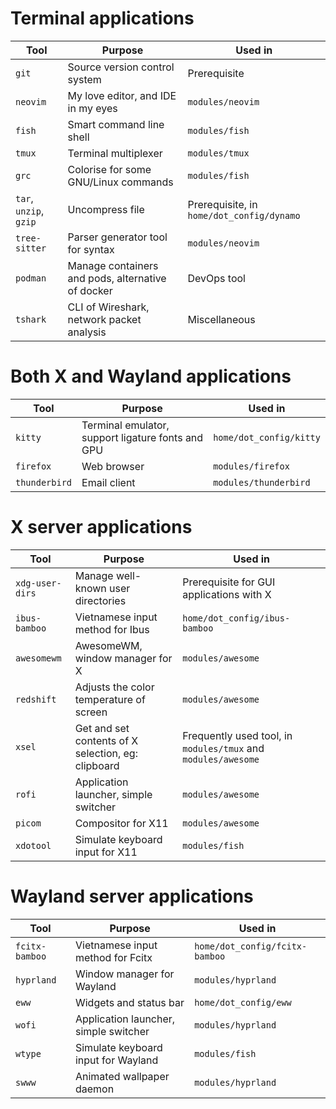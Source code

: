 # Terminal applications
|Tool|Purpose|Used in|
|----|-------|-------|
|`git`|Source version control system|Prerequisite|
|`neovim`|My love editor, and IDE in my eyes|`modules/neovim`|
|`fish`|Smart command line shell|`modules/fish`|
|`tmux`|Terminal multiplexer|`modules/tmux`|
|`grc`|Colorise for some GNU/Linux commands|`modules/fish`|
|`tar`, `unzip`, `gzip`|Uncompress file|Prerequisite, in `home/dot_config/dynamo`|
|`tree-sitter`|Parser generator tool for syntax|`modules/neovim`|
|`podman`|Manage containers and pods, alternative of docker|DevOps tool|
|`tshark`|CLI of Wireshark, network packet analysis|Miscellaneous|


# Both X and Wayland applications
|Tool|Purpose|Used in|
|----|-------|-------|
|`kitty`|Terminal emulator, support ligature fonts and GPU|`home/dot_config/kitty`|
|`firefox`|Web browser|`modules/firefox`|
|`thunderbird`|Email client|`modules/thunderbird`|

# X server applications
|Tool|Purpose|Used in|
|----|-------|-------|
|`xdg-user-dirs`|Manage well-known user directories|Prerequisite for GUI applications with X|
|`ibus-bamboo`|Vietnamese input method for Ibus|`home/dot_config/ibus-bamboo`|
|`awesomewm`|AwesomeWM, window manager for X|`modules/awesome`|
|`redshift`|Adjusts the color temperature of screen|`modules/awesome`|
|`xsel`|Get and set contents of X selection, eg: clipboard|Frequently used tool, in `modules/tmux` and `modules/awesome`|
|`rofi`|Application launcher, simple switcher|`modules/awesome`|
|`picom`|Compositor for X11|`modules/awesome`|
|`xdotool`|Simulate keyboard input for X11|`modules/fish`|

# Wayland server applications
|Tool|Purpose|Used in|
|----|-------|-------|
|`fcitx-bamboo`|Vietnamese input method for Fcitx|`home/dot_config/fcitx-bamboo`|
|`hyprland`|Window manager for Wayland|`modules/hyprland`|
|`eww`|Widgets and status bar|`home/dot_config/eww`|
|`wofi`|Application launcher, simple switcher|`modules/hyprland`|
|`wtype`|Simulate keyboard input for Wayland|`modules/fish`|
|`swww`|Animated wallpaper daemon|`modules/hyprland`|
